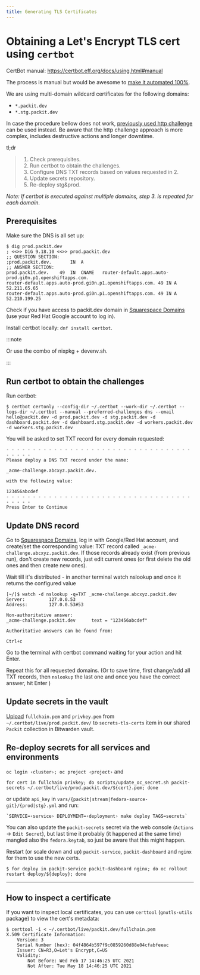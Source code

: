 ```yaml
---
title: Generating TLS Certificates
---
```


# Obtaining a Let's Encrypt TLS cert using `certbot`

CertBot manual: https://certbot.eff.org/docs/using.html#manual

The process is manual but would be awesome to
[make it automated 100%](https://github.com/packit/research/blob/main/research/internal-automation/cert-management.md).

We are using multi-domain wildcard certificates for the following domains:

- `*.packit.dev`
- `*.stg.packit.dev`

In case the procedure bellow does not work,
[previously used http challenge](https://github.com/packit/deployment/blob/008f5eaad69a620c54784f1fc19c7c775af9ec7d/README.md#obtaining-a-lets-encrypt-cert-using-certbot)
can be used instead.
Be aware that the http challenge approach is more complex, includes destructive actions and longer downtime.

tl;dr

> 1. Check prerequisites.
> 2. Run certbot to obtain the challenges.
> 3. Configure DNS TXT records based on values requested in 2.
> 4. Update secrets repository.
> 5. Re-deploy stg&prod.

_Note: If certbot is executed against multiple domains, step 3. is repeated for each domain._

## Prerequisites

Make sure the DNS is all set up:

    $ dig prod.packit.dev
    ; <<>> DiG 9.18.10 <<>> prod.packit.dev
    ;; QUESTION SECTION:
    ;prod.packit.dev.		IN	A
    ;; ANSWER SECTION:
    prod.packit.dev.	49	IN	CNAME	router-default.apps.auto-prod.gi0n.p1.openshiftapps.com.
    router-default.apps.auto-prod.gi0n.p1.openshiftapps.com. 49 IN A 52.211.65.65
    router-default.apps.auto-prod.gi0n.p1.openshiftapps.com. 49 IN A 52.210.199.25

Check if you have access to packit.dev domain in
[Squarespace Domains](https://account.squarespace.com/domains/managed/packit.dev)
(use your Red Hat Google account to log in).

Install certbot locally: `dnf install certbot`.

:::note

Or use the combo of nixpkg + devenv.sh.

:::

## Run certbot to obtain the challenges

Run certbot:

    $ certbot certonly --config-dir ~/.certbot --work-dir ~/.certbot --logs-dir ~/.certbot --manual --preferred-challenges dns --email hello@packit.dev -d prod.packit.dev -d stg.packit.dev -d dashboard.packit.dev -d dashboard.stg.packit.dev -d workers.packit.dev -d workers.stg.packit.dev

You will be asked to set TXT record for every domain requested:

    - - - - - - - - - - - - - - - - - - - - - - - - - - - - - - - - - - - - - - - -
    Please deploy a DNS TXT record under the name:

    _acme-challenge.abcxyz.packit.dev.

    with the following value:

    123456abcdef
    - - - - - - - - - - - - - - - - - - - - - - - - - - - - - - - - - - - - - - - -
    Press Enter to Continue

## Update DNS record

Go to [Squarespace Domains](https://account.squarespace.com/domains/managed/packit.dev/dns/dns-settings), log in with Google/Red Hat account,
and create/set the corresponding value:
TXT record called `_acme-challenge.abcxyz.packit.dev`.
If those records already exist (from previous run), don't create new records,
just edit current ones (or first delete the old ones and then create new ones).

Wait till it's distributed - in another terminal watch nslookup
and once it returns the configured value

    [~/]$ watch -d nslookup -q=TXT _acme-challenge.abcxyz.packit.dev
    Server:         127.0.0.53
    Address:        127.0.0.53#53

    Non-authoritative answer:
    _acme-challenge.packit.dev      text = "123456abcdef"

    Authoritative answers can be found from:

    Ctrl+c

Go to the terminal with certbot command waiting for your action and hit Enter.

Repeat this for all requested domains.
(Or to save time, first change/add all TXT records, then `nslookup`
the last one and once you have the correct answer, hit Enter )

## Update secrets in the vault

[Upload](https://bitwarden.com/help/attachments/#upload-a-file)
`fullchain.pem` and `privkey.pem` from `~/.certbot/live/prod.packit.dev/`
to `secrets-tls-certs` item in our shared `Packit` collection in Bitwarden vault.

## Re-deploy secrets for all services and environments

`oc login ‹cluster›; oc project ‹project›` and

    for cert in fullchain privkey; do scripts/update_oc_secret.sh packit-secrets ~/.certbot/live/prod.packit.dev/${cert}.pem; done

or update `api_key` in `vars/{packit|stream|fedora-source-git}/{prod|stg}.yml` and run:

    `SERVICE=‹service› DEPLOYMENT=‹deployment› make deploy TAGS=secrets`

You can also update the `packit-secrets` secret via the web console
(`Actions` → `Edit Secret`), but last time it probably (it happened at the same time)
mangled also the `fedora.keytab`, so just be aware that this might happen.

Restart (or scale down and up) `packit-service`, `packit-dashboard` and `nginx` for them to use the new certs.

    $ for deploy in packit-service packit-dashboard nginx; do oc rollout restart deploy/${deploy}; done

---

## How to inspect a certificate

If you want to inspect local certificates, you can use `certtool` (`gnutls-utils` package)
to view the cert's metadata:

    $ certtool -i < ~/.certbot/live/packit.dev/fullchain.pem
    X.509 Certificate Information:
        Version: 3
        Serial Number (hex): 04f4864b597f9c0859260d88e04cfabfeeac
        Issuer: CN=R3,O=Let's Encrypt,C=US
        Validity:
            Not Before: Wed Feb 17 14:46:25 UTC 2021
            Not After: Tue May 18 14:46:25 UTC 2021
